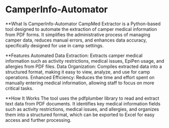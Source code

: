 # CamperInfo-Automator

**What Is CamperInfo-Automator
CampMed Extractor is a Python-based tool designed to automate the extraction of camper medical information from PDF forms.
It simplifies the administrative process of managing camper data, reduces manual errors, and enhances data accuracy, specifically designed for use in camp settings.

**Features
Automated Data Extraction: Extracts camper medical information such as activity restrictions, medical issues, EpiPen usage, and allergies from PDF files.
Data Organization: Compiles extracted data into a structured format, making it easy to view, analyze, and use for camp operations.
Enhanced Efficiency: Reduces the time and effort spent on manually entering medical information, allowing staff to focus on more critical tasks.

**How It Works
The tool uses the pdfplumber library to read and extract text data from PDF documents. 
It identifies key medical information fields such as activity restrictions, medical issues, and allergies, and organizes them into a structured format, which can be exported to Excel for easy access and further processing.
